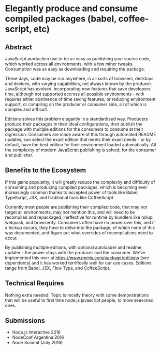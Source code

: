 # Elegantly produce and consume compiled packages (babel, coffee-script, etc)

## Abstract

JavaScript production use to be as easy as publishing your source code, which worked across all environments, with a few minor tweaks. Consumption was as easy as downloading and requiring the package.

These days, code may be run anywhere, in all sorts of browsers, desktops, and devices, with varying capabilities, not always known by the producer. JavaScript has evolved, incorporating new features that save developers time, although not supported accross all possible environments - with requires either abstinence of time saving features, or reducing environment support, or compiling on the producer or consumer side, all of which is complex and difficult.

Editions solves this problem elegantly in a standardised way. Producers produce their packages in their ideal configurations, then publish the package with multiple editions for the consumers to consume at their digression. Consumers are made aware of this through automated README updates, can select the exact edition that meets their exact needs - or by default, have the best edition for their environment loaded automatically. All the complexity of modern JavaScript publishing is solved, for the consumer and publisher.


## Benefits to the Ecosystem

If this gains popularity, it will greatly reduce the complexity and difficulty of consuming and producing compiled packages, which is becoming ever increasingly common thanks to accepted power of tools like Babel, TypeScript, JSX, and traditional tools like CoffeeScript.

Currently most people are publishing their compiled code, that may not target all environments, may not mention this, and will need to be recompiled and repackaged, ineffective for runtime by bundlers like rollup, webpack, and browserify. Consumers often have no power over this, and if a hickup occurs, they have to delve into the package, of which none of this was documented, and figure out what overrides of recompilations need to occur.

By publishing multiple editions, with optional autoloader and readme updater - the power stays with the producer and the consumer. We've implemented this over at https://www.npmjs.com/package/editions (see dependents) and it has worked terrifically well for our use cases. Editions range from Babel, JSX, Flow Type, and CoffeeScript.


## Technical Requires

Nothing extra needed. Topic is mostly theory with some demonstrations that will be useful to first time node.js javascript people, to more seasoned ones.


## Submissions

- Node.js Interactive 2016
- NodeConf Argentina 2016
- Node Summit (July 2016)